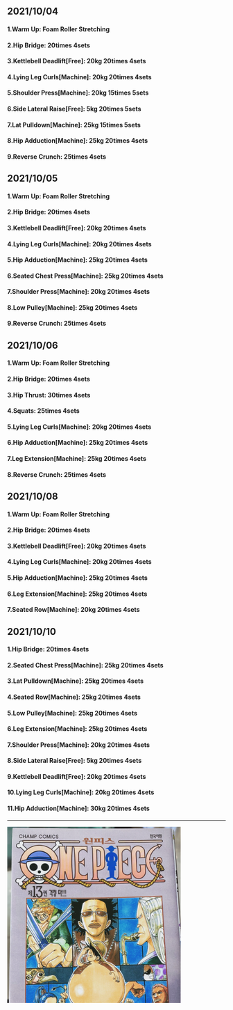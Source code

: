 ## 2021/10/04
#### 1.Warm Up: Foam Roller Stretching
#### 2.Hip Bridge: 20times 4sets
#### 3.Kettlebell Deadlift\[Free\]: 20kg 20times 4sets
#### 4.Lying Leg Curls\[Machine\]: 20kg 20times 4sets
#### 5.Shoulder Press\[Machine\]: 20kg 15times 5sets
#### 6.Side Lateral Raise\[Free\]: 5kg 20times 5sets
#### 7.Lat Pulldown\[Machine\]: 25kg 15times 5sets
#### 8.Hip Adduction\[Machine\]: 25kg 20times 4sets
#### 9.Reverse Crunch: 25times 4sets

## 2021/10/05
#### 1.Warm Up: Foam Roller Stretching
#### 2.Hip Bridge: 20times 4sets
#### 3.Kettlebell Deadlift\[Free\]: 20kg 20times 4sets
#### 4.Lying Leg Curls\[Machine\]: 20kg 20times 4sets
#### 5.Hip Adduction\[Machine\]: 25kg 20times 4sets
#### 6.Seated Chest Press\[Machine\]: 25kg 20times 4sets
#### 7.Shoulder Press\[Machine\]: 20kg 20times 4sets
#### 8.Low Pulley\[Machine\]: 25kg 20times 4sets
#### 9.Reverse Crunch: 25times 4sets

## 2021/10/06
#### 1.Warm Up: Foam Roller Stretching
#### 2.Hip Bridge: 20times 4sets
#### 3.Hip Thrust: 30times 4sets
#### 4.Squats: 25times 4sets
#### 5.Lying Leg Curls\[Machine\]: 20kg 20times 4sets
#### 6.Hip Adduction\[Machine\]: 25kg 20times 4sets
#### 7.Leg Extension\[Machine\]: 25kg 20times 4sets
#### 8.Reverse Crunch: 25times 4sets

## 2021/10/08
#### 1.Warm Up: Foam Roller Stretching
#### 2.Hip Bridge: 20times 4sets
#### 3.Kettlebell Deadlift\[Free\]: 20kg 20times 4sets
#### 4.Lying Leg Curls\[Machine\]: 20kg 20times 4sets
#### 5.Hip Adduction\[Machine\]: 25kg 20times 4sets
#### 6.Leg Extension\[Machine\]: 25kg 20times 4sets
#### 7.Seated Row\[Machine\]: 20kg 20times 4sets

## 2021/10/10
#### 1.Hip Bridge: 20times 4sets
#### 2.Seated Chest Press\[Machine\]: 25kg 20times 4sets
#### 3.Lat Pulldown\[Machine\]: 25kg 20times 4sets
#### 4.Seated Row\[Machine\]: 25kg 20times 4sets
#### 5.Low Pulley\[Machine\]: 25kg 20times 4sets
#### 6.Leg Extension\[Machine\]: 25kg 20times 4sets
#### 7.Shoulder Press\[Machine\]: 20kg 20times 4sets
#### 8.Side Lateral Raise\[Free\]: 5kg 20times 4sets
#### 9.Kettlebell Deadlift\[Free\]: 20kg 20times 4sets
#### 10.Lying Leg Curls\[Machine\]: 20kg 20times 4sets
#### 11.Hip Adduction\[Machine\]: 30kg 20times 4sets
---

<img src='./_resources/__013.png' width='400px' />
